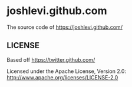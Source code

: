 joshlevi.github.com
======

The source code of https://joshlevi.github.com/

LICENSE
------------

Based off https://twitter.github.com/

Licensed under the Apache License, Version 2.0: http://www.apache.org/licenses/LICENSE-2.0

